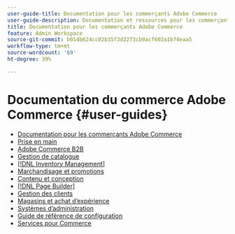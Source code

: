 ```yaml
---
user-guide-title: Documentation pour les commerçants Adobe Commerce
user-guide-description: Documentation et ressources pour les commerçants Adobe Commerce et Magento Open Source travaillant dans l’administration.
title: Documentation pour les commerçants Adobe Commerce
feature: Admin Workspace
source-git-commit: b014b624cc02b35f3d2273cb9acf602a1b74eaa5
workflow-type: tm+mt
source-wordcount: '69'
ht-degree: 39%

---
```


# Documentation du commerce Adobe Commerce {#user-guides}

- [Documentation pour les commerçants Adobe Commerce](home.md)
- [Prise en main](https://experienceleague.adobe.com/docs/commerce-admin/start/guide-overview.html)
- [Adobe Commerce B2B](https://experienceleague.adobe.com/docs/commerce-admin/b2b/guide-overview.html)
- [Gestion de catalogue](https://experienceleague.adobe.com/docs/commerce-admin/catalog/guide-overview.html)
- [[!DNL Inventory Management]](https://experienceleague.adobe.com/docs/commerce-admin/inventory/guide-overview.html)
- [Marchandisage et promotions](https://experienceleague.adobe.com/docs/commerce-admin/marketing/guide-overview.html)
- [Contenu et conception](https://experienceleague.adobe.com/docs/commerce-admin/content-design/guide-overview.html)
- [[!DNL Page Builder]](https://experienceleague.adobe.com/docs/commerce-admin/page-builder/guide-overview.html)
- [Gestion des clients](https://experienceleague.adobe.com/docs/commerce-admin/customers/guide-overview.html)
- [Magasins et achat d’expérience](https://experienceleague.adobe.com/docs/commerce-admin/stores-sales/guide-overview.html)
- [Systèmes d’administration](https://experienceleague.adobe.com/docs/commerce-admin/systems/guide-overview.html)
- [Guide de référence de configuration](https://experienceleague.adobe.com/docs/commerce-admin/config/guide-overview.html)
- [Services pour Commerce](services.md)
